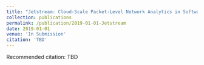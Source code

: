 ```yaml
---
title: "Jetstream: Cloud-Scale Packet-Level Network Analytics in Software"
collection: publications
permalink: /publication/2019-01-01-Jetstream
date: 2019-01-01
venue: 'In Submission'
citation: 'TBD'
---
```

Recommended citation: TBD